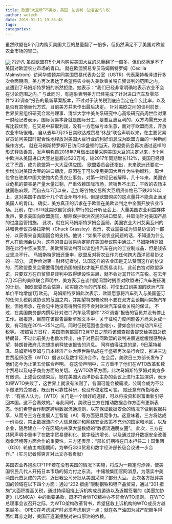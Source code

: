 ```yaml
---
title: 欧盟“大豆牌”不奏效，美国一边谈判一边准备汽车税
author: wetech
date: 2019-01-11 19:36:48
tags: 
categories: 
---
```

虽然欧盟在5个月内购买美国大豆的总量翻了一倍多，但仍然满足不了美国对欧盟农业市场的胃口。
<!-- more -->
<img align="center" border="0" src="https://imgcdn.yicai.com/uppics/images/2019/01/9519da571de8ab6904ad43138e6be20b.jpg" />
冯迪凡
虽然欧盟在5个月内购买美国大豆的总量翻了一倍多，但仍然满足不了美国对欧盟农业市场的胃口。
就在欧盟贸易专员马姆斯特罗姆（Cecilia Malmstrom）访问华盛顿并同美国贸易代表办公室（USTR）代表莱特希泽进行多次会面期间，美方再次表达了希望将农业纳入美欧零关税自贸谈判的范围之内。
这遭到了马姆斯特罗姆的断然拒绝。她表示：“我们已经非常明确地表示农业不会在讨论范围之内。”
与此同时，有迹象表明美方已经完成了针对进口汽车及零部件“232调查”报告的最新草案版本，不过对于该关税到底应当定在什么比率，以及是否有其他替代方式，目前美方并未作出最后决定。
针对美欧之间的谈判前景，世界贸易组织研究会常务理事、清华大学中美关系研究中心高级研究员周世俭对第一财经记者表示，国际贸易本身就是国际分工，是要互惠互利的，双方均需充分发挥比较优势，在交易中获取利润，没有一方愿做亏本生意，而对于欧盟而言，开放农业市场很难。
自从去年7月25日美欧达成贸易“休战”联合声明以来，在主要贸易官员访问美国时配合性地释放对美国大豆行业的利好消息成为欧盟方面的一种新闻操作方式。
就在马姆斯特罗姆7日访问华盛顿的当天，欧盟委员会再次通过这样的形式释放善意，发声明称自2018年7月做出加量采购美国大豆的决定以来，5个月中欧洲从美国进口大豆总量超过520万吨，较2017年同期增长112%，美国已经超过了巴西，成为欧盟第一大大豆供应国。
欧盟委员会还指出，未来欧洲还要进一步增加对美国大豆的进口额度，原因在于可以使用美国大豆作为生物燃料。
周世俭曾在驻美中国大使馆内负责农业事务，对第一财经记者解释，几十年来，美国农业危机的要害是产量大量过剩，严重依赖国际市场，若销售不出去，丰收的农场主就面临麻烦，而自去年7月以来，芝加哥谷物交易所大豆期货价格已下跌20%以上，这对美国中西部十几个农业州均不利。但是欧盟购买的这点量并不能真正满足美国人的胃口。
确实，美方真正的诉求在于欧盟在美欧谈判之中全面开放农业市场。此前，在USTR就美欧自贸谈判举行的公开听证会上，大量美国农业利益群体发声，要求美国向欧盟施压，解除保护欧洲农民的进口壁垒，并取消针对美国产品的过度监管措施。
此次，就在同马姆斯特罗姆会面前，美国农业大州艾奥瓦州的共和党参议员格拉斯利（Chuck Grassley）表示，农业需要成为贸易协议的一部分，以获得来自美国国会的支持。他说：“如果不谈农业问题的话，不知道为什么有人在欧洲会认为，这样的自由贸易协定能在美国参议院中通过。”
马姆斯特罗姆则在此行中坚决表示，美欧贸易谈判可以谈包括汽车在内的工业制成品，但是谈农业坚决不行。
马姆斯特罗姆还重申，欧盟反对将农业作为任何跨大西洋贸易协议的一部分。
周世俭对第一财经记者说，法国这样的农业国是无法赞同这样的协议的，而欧盟委员会需要得到成员国的授权才能开启贸易谈判。
此前白宫对欧盟承诺，只要双方在自贸贸易谈判中取得建设性进展，就不会对其开征汽车税。在去年7月25日的美欧联合声明中，美方表示在谈判期间暂时搁置对欧盟进行汽车税征税的计划。
据欧盟委员会估算，如实施25％的汽车税，将使出口到美国的欧洲汽车单价平均增加1万欧元。
马姆斯特罗姆此次表示，欧盟愿意将汽车列入与美国签订的任何关税削减协议的范围之内，并期望特朗普政府不要在双方会谈期间实施汽车税，但她坦承，在会见中她没有得到任何不会对欧洲汽车征收关税的保证。
不过，在美国商务部内撰写针对进口汽车及零部件“232调查”报告的官员并没有停止工作。据报道，目前在该报告最新草案文本中，关于征税力度问题各方尚未达成一致，有可能在20%~25%之间，同时征税范围也会缩小，譬如会针对电动汽车征税等。
按照官方日程，美国商务部需在2月17日之前将该调查报告提交给美国总统特朗普。不过此前美方也数次传出，由于对目前同欧盟的谈判进展速度缓慢感到失望，特朗普政府几次想提前释放该报告的消息。
同样值得注意的是，9日莱特希泽、马姆斯特罗姆与日本经济产业大臣世耕弘成在华盛顿再次举行会议，推进三边世贸组织改革（WTO）倡议以及数字经济合作，在会后，美欧日三方部长发布了他们迄今为止第五份联合声明。
在这份声明中，三方重申了他们在WTO改革和数字贸易以及电子商务方面的关切。
在WTO改革方面，此次马姆斯特罗姆对美方多有微词。上述会议结束后，她在美国大西洋协会主办的会议上进行主旨演讲，表示如果WTO失败了，这世界上就没有法则了，各国可能会被霸凌，公司会成为不公平做法的受害者，既没有可靠性科研，也没有稳定性可言。
她还意有所指地表示：“有些人认为，（WTO）关门是一个很好的选择，可以将投资和财富重新引导回本国。这不会奏效的。”
与此同时，美欧日三方在推动数据合作方面有更新表态。他们希望合作制定跨境数据流通规则，以在保证数据安全的情况下做到数据共享，从而令三方在发展人工智能（AI）等方面更具竞争力。这意味着，三方将达成一份协议，禁止数据流向个人信息保护和网络安全政策不充分的国家和地区，以及企业，随后建立一个在区域内共享大量数据的“数据流通朋友圈”。
此次，三方在共同声明中重申了在数字贸易便利化、数字经济增长、以及通过提升数据安全改善商业环境等方面合作的重要性。三方还表示：“部长们期待在日本担任二十国集团（G20）轮值主席国期间，为举行G20贸易和数字经济部长级会议进一步合作。”（实习记者郝爽言对此文亦有贡献）
 
 
美国农业界抱怨CPTPP若在没有美国的情况下实施，将成为一颗定时炸弹，使美国农民几代人开拓日本市场的努力付之东流。
中储粮集团官网消息，为落实中美两国元首达成的共识，近日我公司分批从美国采购了部分大豆。
此次各方批评美国的领域在以下四个方面：通过“232 措施”限制钢铁和铝产品贸易，通过“301 措施”大面积提高关税，通过持续阻挠上诉机构成员遴选以及近期签署的《美墨加协定》（USMCA）中的重要条款，既不符合WTO精神亦不符合WTO规则。
在WTO总理事会议召开之际，为WTO架构改革背书，希望拯救上诉机构的WTO成员方越来越多。
OPEC在考虑减产时必须考虑到这一点：就在各产油国为减产配额争得面红耳赤之时，美国正逐渐摆脱对进口原油的依赖。
